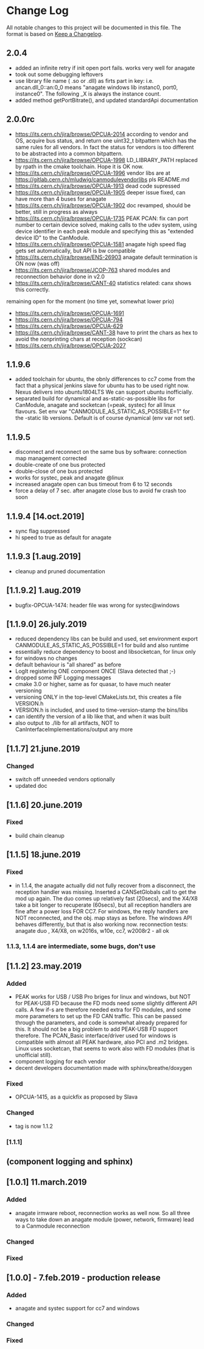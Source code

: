 # Change Log
All notable changes to this project will be documented in this file.
The format is based on [Keep a Changelog](http://keepachangelog.com/).

## 2.0.4
- added an infinite retry if init open port fails. works very well for anagate
- took out some debugging leftovers
- use library file name ( .so or .dll) as firts part in key: i.e. ancan.dll_0::an:0_0
  means "anagate windows lib instanc0, port0, instance0". The following _X is always the 
  instance count.
- added method getPortBitrate(), and updated standardApi documentation


## 2.0.0rc
- https://its.cern.ch/jira/browse/OPCUA-2014
  according to vendor and OS, acquire bus status, and return one uint32_t bitpattern which has
  the same rules for all vendors. In fact the status for vendors is too different to be abstracted
  into a common bitpattern.
- https://its.cern.ch/jira/browse/OPCUA-1998
  LD_LIBRARY_PATH replaced by rpath in the cmake toolchain. Hope it is OK now.
- https://its.cern.ch/jira/browse/OPCUA-1996
  vendor libs are at https://gitlab.cern.ch/mludwig/canmodulevendorlibs pls README.md
- https://its.cern.ch/jira/browse/OPCUA-1913
  dead code supressed
- https://its.cern.ch/jira/browse/OPCUA-1905
  deeper issue fixed, can have more than 4 buses for anagate
- https://its.cern.ch/jira/browse/OPCUA-1902
  doc revamped, should be better, still in progress as always
- https://its.cern.ch/jira/browse/OPCUA-1735
  PEAK PCAN: fix can port number to certain device
  solved, making calls to the udev system, using device identifier in each peak module
  and specifying this as "extended device ID" to the CanModule. 
- https://its.cern.ch/jira/browse/OPCUA-1581
  anagate high speed flag gets set automatically, but API is bw compatible
- https://its.cern.ch/jira/browse/ENS-26903
  anagate default termination is ON now (was off)
- https://its.cern.ch/jira/browse/JCOP-763
  shared modules and reconnection behavior done in v2.0
- https://its.cern.ch/jira/browse/CANT-40
  statistics related: canx shows this correctly. 

remaining open for the moment (no time yet, somewhat lower prio)
- https://its.cern.ch/jira/browse/OPCUA-1691
- https://its.cern.ch/jira/browse/OPCUA-794
- https://its.cern.ch/jira/browse/OPCUA-629
- https://its.cern.ch/jira/browse/CANT-38 
  have to print the chars as hex to avoid the nonprinting chars at reception (sockcan)
- https://its.cern.ch/jira/browse/OPCUA-2027

## 1.1.9.6
- added toolchain for ubuntu, the obnly differences to cc7 come from the fact that a 
  physical jenkins slave for ubuntu has to be used right now. Nexus delivers into ubuntu1804LTS
  We can support ubuntu inofficially.
- separated build for dynamical and as-static-as-possible libs for CanModule, anagate and 
  socketcan (=peak, systec) for all linux flavours. Set env var "CANMODULE_AS_STATIC_AS_POSSIBLE=1"
  for the -static lib versions. Default is of course dynamical (env var not set).

## 1.1.9.5
- disconnect and reconnect on the same bus by software: connection map management corrected
- double-create of one bus protected
- double-close of one bus protected
- works for systec, peak and anagate @linux
- increased anagate open can bus timeout from 6 to 12 seconds
- force a delay of 7 sec. after anagate close bus to avoid fw crash too soon

## 1.1.9.4 [14.oct.2019]
- sync flag suppressed
- hi speed to true as default for anagate

## 1.1.9.3 [1.aug.2019]
- cleanup and pruned documentation


## [1.1.9.2] 1.aug.2019
- bugfix-OPCUA-1474: header file was wrong for systec@windows


## [1.1.9.0] 26.july.2019
* reduced dependency libs can be build and used, set environment 
        export CANMODULE_AS_STATIC_AS_POSSIBLE=1
   for build and also runtime
* essentially reduce dependency to boost and libsocketcan, for linux only
* for windows no changes
* default behaviour is "all shared" as before
* LogIt registering ONE component ONCE (Slava detected that ;-)
* dropped some INF Logging messages
* cmake 3.0 or higher, same as for quasar, to have much neater versioning
* versioning ONLY in the top-level CMakeLists.txt, this creates a file VERSION.h
* VERSION.h is included, and used to time-version-stamp the bins/libs
* can identify the version of a lib like that, and when it was built
* also output to ./lib for all artifacts, NOT to CanInterfaceImplementations/output any more

## [1.1.7] 21.june.2019
### Changed
- switch off unneeded vendors optionally
- updated doc

## [1.1.6] 20.june.2019
### Fixed
- build chain cleanup

## [1.1.5] 18.june.2019
### Fixed
- in 1.1.4, the anagate actually did not fully recover from a disconnect, the reception handler 
  was missing. Inserted a CANSetGlobals call to get the mod up again. The duo comes up
  relatively fast (20secs), and the X4/X8 take a bit longer to recuperate (60secs), but all
  reception handlers are fine after a power loss FOR CC7. For windows, the reply
  handlers are NOT reconnected, and the obj. map stays as before. The windows API 
  behaves differently, but that is also working now.
  reconnection tests: anagate duo , X4/X8, on w2016s, w10e, cc7, w2008r2 - all ok
     
  
### 1.1.3, 1.1.4 are intermediate, some bugs, don't use  

## [1.1.2] 23.may.2019
### Added
- PEAK works for USB / USB Pro briges for linux and windows, but NOT for PEAK-USB FD
  because the FD mods need some slightly different API calls. A few if-s are therefore
  needed extra for FD modules, and some more parameters to set up the FD CAN traffic. This can
  be passed through the parameters, and code is somewhat already prepared for this. It should not
  be a big problem to add PEAK-USB FD support therefore. The PCAN_Basic interface/driver
  used for windows is compatible with almost all PEAK hardware, also PCI and .m2 bridges.
  Linux uses socketcan, that seems to work also with FD modules (that is unofficial still). 
- component logging for each vendor
- decent developers documentation made with sphinx/breathe/doxygen

### Fixed
- OPCUA-1415, as a quickfix as proposed by Slava

### Changed
- tag is now 1.1.2

### [1.1.1]
## (component logging and sphinx)


## [1.0.1] 11.march.2019
### Added
- anagate irmware reboot, reconnection works as well now. So all 
  three ways to take down an anagate module (power, network, firmware) lead to a Canmodule reconnection
### Changed
### Fixed

## [1.0.0] - 7.feb.2019 - production release
### Added
- anagate and systec support for cc7 and windows
### Changed
### Fixed

